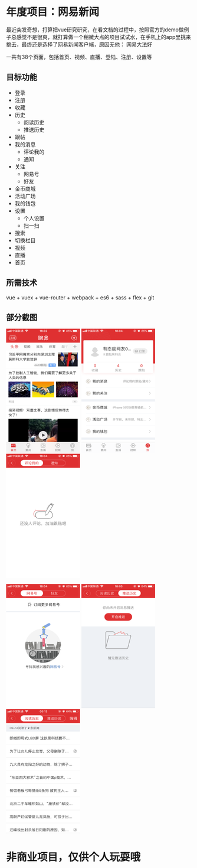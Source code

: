# 年度项目：网易新闻

最近突发奇想，打算把vue研究研究，在看文档的过程中，按照官方的demo做例子总感觉不是很爽，就打算做一个稍微大点的项目试试水，在手机上的app里挑来挑去，最终还是选择了网易新闻客户端，原因无他： 网易大法好

一共有38个页面，包括首页、视频、直播、登陆、注册、设置等

## 目标功能

* 登录
* 注册
* 收藏
* 历史
    * 阅读历史
    * 推送历史
* 跟帖
* 我的消息
    * 评论我的
    * 通知
* 关注
    * 网易号
    * 好友
* 金币商城
* 活动广场
* 我的钱包
* 设置
    * 个人设置
    * 扫一扫
* 搜索
* 切换栏目
* 视频
* 直播
* 首页

## 所需技术

vue + vuex + vue-router + webpack + es6 + sass + flex + git

## 部分截图

<img src="https://raw.githubusercontent.com/jiaoshibo/images/master/screenshots/01.PNG" width="200px" height="336px"/> <img src="https://raw.githubusercontent.com/jiaoshibo/images/master/screenshots/02.PNG" width="200px" height="336px"/> <img src="https://raw.githubusercontent.com/jiaoshibo/images/master/screenshots/03.jpg" width="200px" height="336px"/>


<img src="https://raw.githubusercontent.com/jiaoshibo/images/master/screenshots/04.PNG" width="200px" height="336px"/> <img src="https://raw.githubusercontent.com/jiaoshibo/images/master/screenshots/05.PNG" width="200px" height="336px"/> <img src="https://raw.githubusercontent.com/jiaoshibo/images/master/screenshots/06.PNG" width="200px" height="336px"/>



# 非商业项目，仅供个人玩耍哦
